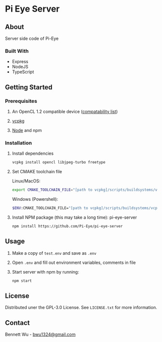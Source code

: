 # Pi Eye Server

## About

Server side code of Pi-Eye

### Built With

* Express
* NodeJS
* TypeScript

## Getting Started

### Prerequisites

1. An OpenCL 1.2 compatible device ([compatability list](https://www.khronos.org/conformance/adopters/conformant-products/opencl))

2. [vcpkg](https://vcpkg.io/en/index.html)

3. [Node](https://nodejs.org/) and npm

### Installation

1. Install dependencies
    ```sh
    vcpkg install opencl libjpeg-turbo freetype
    ```

2. Set CMAKE toolchain file

    Linux/MacOS:
      ```sh
      export CMAKE_TOOLCHAIN_FILE="[path to vcpkg]/scripts/buildsystems/vcpkg.cmake"
      ```
    Windows (Powershell):
      ```sh
      $ENV:CMAKE_TOOLCHAIN_FILE="[path to vcpkg]/scripts/buildsystems/vcpkg.cmake"
      ```
    
3. Install NPM package (this may take a long time): pi-eye-server
    ```sh
    npm install https://github.com/Pi-Eye/pi-eye-server
    ```

## Usage

1. Make a copy of `test.env` and save as `.env`

2. Open `.env` and fill out environment variables, comments in file

3. Start server with npm by running:
    ```sh
    npm start
    ```

## License

Distributed uner the GPL-3.0 License. See `LICENSE.txt` for more information.

## Contact

Bennett Wu - bwu1324@gmail.com
